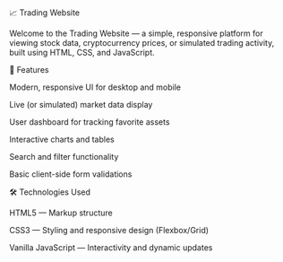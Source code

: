 📈 Trading Website

Welcome to the Trading Website — a simple, responsive platform for viewing stock data, cryptocurrency prices, or simulated trading activity, built using HTML, CSS, and JavaScript.

🚀 Features

Modern, responsive UI for desktop and mobile

Live (or simulated) market data display

User dashboard for tracking favorite assets

Interactive charts and tables

Search and filter functionality

Basic client-side form validations

🛠️ Technologies Used

HTML5 — Markup structure

CSS3 — Styling and responsive design (Flexbox/Grid)

Vanilla JavaScript — Interactivity and dynamic updates
